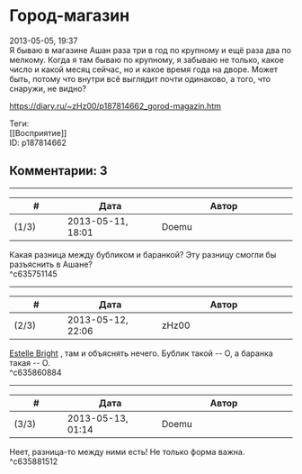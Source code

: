 Город-магазин
=============

  
2013-05-05, 19:37  
 Я бываю в магазине Ашан раза три в год по крупному и ещё раза два по мелкому. Когда я там бываю по крупному, я забываю не только, какое число и какой месяц сейчас, но и какое время года на дворе. Может быть, потому что внутри всё выглядит почти одинаково, а того, что снаружи, не видно?   
  
<https://diary.ru/~zHz00/p187814662_gorod-magazin.htm>  
  
Теги:  
[[Восприятие]]  
ID: p187814662  


Комментарии: 3
--------------

  


---



|         #         |              Дата              |                     Автор                     |           ID           |
| --- | --- | --- | --- |
| (1/3) | 2013-05-11, 18:01 | Doemu | c635751145 |

  
 Какая разница между бубликом и баранкой? Эту разницу смогли бы разъяснить в Ашане?   
 ^c635751145

---



|         #         |              Дата              |                     Автор                     |           ID           |
| --- | --- | --- | --- |
| (2/3) | 2013-05-12, 22:06 | zHz00 | c635860884 |

  
  [Estelle Bright](http://svetlayakomnata.diary.ru "Кто тут лентяйка?...")  , там и объяснять нечего. Бублик такой -- О, а баранка такая -- О.   
 ^c635860884

---



|         #         |              Дата              |                     Автор                     |           ID           |
| --- | --- | --- | --- |
| (3/3) | 2013-05-13, 01:14 | Doemu | c635881512 |

  
 Неет, разница-то между ними есть! Не только форма важна.   
 ^c635881512
